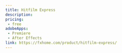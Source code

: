 ```yaml
---
title: Hitfilm Express
description:
pricing:
 - free
adobeApps:
 - Premiere
 - After Effects
link: https://fxhome.com/product/hitfilm-express/
---
```

